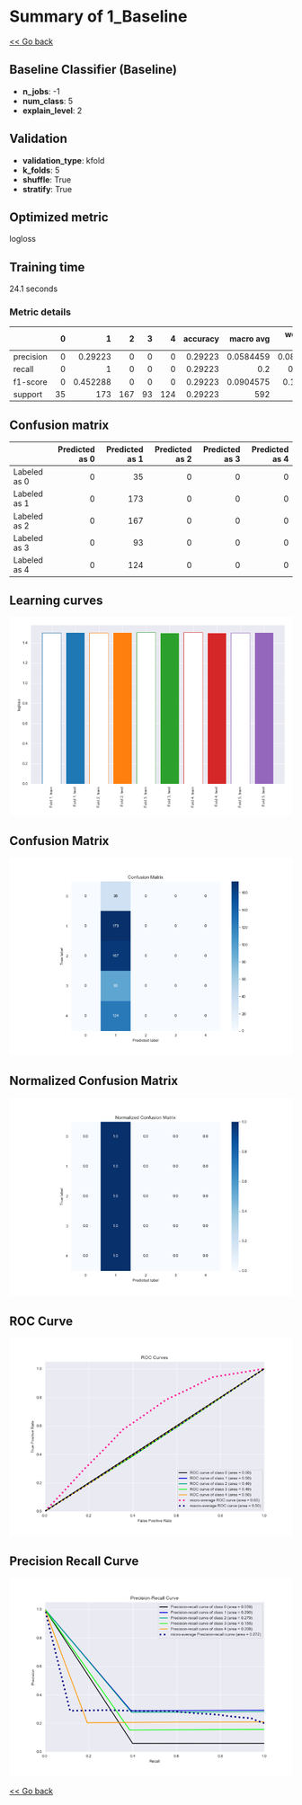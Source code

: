 # Summary of 1_Baseline

[<< Go back](../README.md)


## Baseline Classifier (Baseline)
- **n_jobs**: -1
- **num_class**: 5
- **explain_level**: 2

## Validation
 - **validation_type**: kfold
 - **k_folds**: 5
 - **shuffle**: True
 - **stratify**: True

## Optimized metric
logloss

## Training time

24.1 seconds

### Metric details
|           |   0 |          1 |   2 |   3 |   4 |   accuracy |   macro avg |   weighted avg |   logloss |
|:----------|----:|-----------:|----:|----:|----:|-----------:|------------:|---------------:|----------:|
| precision |   0 |   0.29223  |   0 |   0 |   0 |    0.29223 |   0.0584459 |      0.0853982 |   1.50198 |
| recall    |   0 |   1        |   0 |   0 |   0 |    0.29223 |   0.2       |      0.29223   |   1.50198 |
| f1-score  |   0 |   0.452288 |   0 |   0 |   0 |    0.29223 |   0.0904575 |      0.132172  |   1.50198 |
| support   |  35 | 173        | 167 |  93 | 124 |    0.29223 | 592         |    592         |   1.50198 |


## Confusion matrix
|              |   Predicted as 0 |   Predicted as 1 |   Predicted as 2 |   Predicted as 3 |   Predicted as 4 |
|:-------------|-----------------:|-----------------:|-----------------:|-----------------:|-----------------:|
| Labeled as 0 |                0 |               35 |                0 |                0 |                0 |
| Labeled as 1 |                0 |              173 |                0 |                0 |                0 |
| Labeled as 2 |                0 |              167 |                0 |                0 |                0 |
| Labeled as 3 |                0 |               93 |                0 |                0 |                0 |
| Labeled as 4 |                0 |              124 |                0 |                0 |                0 |

## Learning curves
![Learning curves](learning_curves.png)
## Confusion Matrix

![Confusion Matrix](confusion_matrix.png)


## Normalized Confusion Matrix

![Normalized Confusion Matrix](confusion_matrix_normalized.png)


## ROC Curve

![ROC Curve](roc_curve.png)


## Precision Recall Curve

![Precision Recall Curve](precision_recall_curve.png)



[<< Go back](../README.md)
